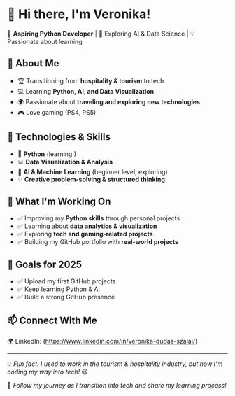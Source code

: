 # 👋 Hi there, I'm Veronika!  

🚀 **Aspiring Python Developer** | 🎯 Exploring AI & Data Science | 💡 Passionate about learning  

## 🔹 About Me  
- 🏆 Transitioning from **hospitality & tourism** to tech  
- 💻 Learning **Python, AI, and Data Visualization**  
- 🌍 Passionate about **traveling and exploring new technologies**  
- 🎮 Love gaming (PS4, PS5)  

## 🔧 Technologies & Skills  
- 🐍 **Python** (learning!)  
- 📊 **Data Visualization & Analysis**  
- 🤖 **AI & Machine Learning** (beginner level, exploring)  
- ✨ **Creative problem-solving & structured thinking**  

## 📌 What I'm Working On  
- ✅ Improving my **Python skills** through personal projects  
- ✅ Learning about **data analytics & visualization**  
- ✅ Exploring **tech and gaming-related projects**  
- ✅ Building my GitHub portfolio with **real-world projects**  

## 🎯 Goals for 2025  
- ✅ Upload my first GitHub projects  
- ✅ Keep learning Python & AI  
- ✅ Build a strong GitHub presence  

## 📫 Connect With Me  
🌍 LinkedIn: (https://www.linkedin.com/in/veronika-dudas-szalai/)  

---
💡 *Fun fact: I used to work in the tourism & hospitality industry, but now I'm coding my way into tech!* 😃  

🚀 *Follow my journey as I transition into tech and share my learning process!*  
